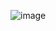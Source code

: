 ![image](https://github.com/Jason89967/EC2024/assets/162284478/e0789236-5e51-40f2-99da-fb381321edab)
